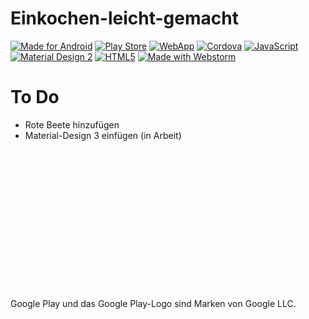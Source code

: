 # Einkochen-leicht-gemacht

[![Made for Android](https://img.shields.io/badge/Made%20for%20Android-3DDC84?style=for-the-badge&logo=android&logoColor=white)]()
[![Play Store](https://img.shields.io/badge/Google_Play-414141?style=for-the-badge&logo=google-play&logoColor=white)](https://play.google.com/store/apps/details?id=de.redstonepfalz.einkochen&utm_source=elg-web-github&utm_campaign=github)
[![WebApp](https://img.shields.io/badge/WebApp-FF7139?style=for-the-badge&logo=Firefox-Browser&logoColor=white)](https://redstonepfalz.github.io/einkochen-leicht-gemacht)
[![Cordova](https://img.shields.io/badge/Cordova-35434F?style=for-the-badge&logo=apache-cordova&logoColor=E8E8E8)]()
[![JavaScript](https://img.shields.io/badge/JavaScript-323330?style=for-the-badge&logo=javascript&logoColor=F7DF1E)]()
[![Material Design 2](https://img.shields.io/badge/material%20design%202-757575?style=for-the-badge&logo=material%20design&logoColor=white)]()
[![HTML5](https://img.shields.io/badge/HTML5-E34F26?style=for-the-badge&logo=html5&logoColor=white)]()
[![Made with Webstorm](https://img.shields.io/badge/Made%20with%20WebStorm-000000?style=for-the-badge&logo=WebStorm&logoColor=white)]()

# To Do
- Rote Beete hinzufügen
- Material-Design 3 einfügen (in Arbeit)





<br><br><br><br><br><br><br><br><br><br><br><br><br><br>
Google Play und das Google Play-Logo sind Marken von Google LLC.
